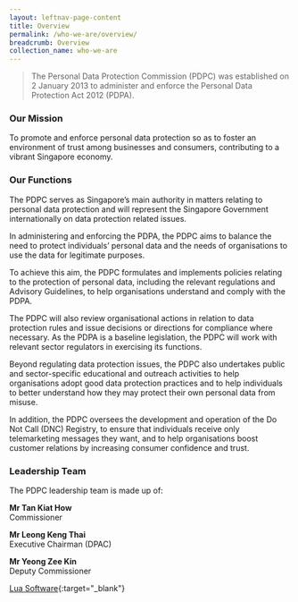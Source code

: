```yaml
---
layout: leftnav-page-content
title: Overview
permalink: /who-we-are/overview/
breadcrumb: Overview
collection_name: who-we-are
---
```


> The Personal Data Protection Commission (PDPC) was established on 2 January 2013 to administer and enforce the Personal Data Protection Act 2012 (PDPA).

### **Our Mission**
To promote and enforce personal data protection so as to foster an environment of trust among businesses and consumers, contributing to a vibrant Singapore economy.

### **Our Functions**
The PDPC serves as Singapore’s main authority in matters relating to personal data protection and will represent the Singapore Government internationally on data protection related issues.

In administering and enforcing the PDPA, the PDPC aims to balance the need to protect individuals’ personal data and the needs of organisations to use the data for legitimate purposes.

To achieve this aim, the PDPC formulates and implements policies relating to the protection of personal data, including the relevant regulations and Advisory Guidelines, to help organisations understand and comply with the PDPA.

The PDPC will also review organisational actions in relation to data protection rules and issue decisions or directions for compliance where necessary. As the PDPA is a baseline legislation, the PDPC will work with relevant sector regulators in exercising its functions. 

Beyond regulating data protection issues, the PDPC also undertakes public and sector-specific educational and outreach activities to help organisations adopt good data protection practices and to help individuals to better understand how they may protect their own personal data from misuse. 

In addition, the PDPC oversees the development and operation of the Do Not Call (DNC) Registry, to ensure that individuals receive only telemarketing messages they want, and to help organisations boost customer relations by increasing consumer confidence and trust.

### **Leadership Team**
The PDPC leadership team is made up of:

**Mr Tan Kiat How**<br>
Commissioner

**Mr Leong Keng Thai**<br>
Executive Chairman (DPAC)

**Mr Yeong Zee Kin**<br>
Deputy Commissioner

[Lua Software](http://www.luasoftware.com){:target="_blank"}

